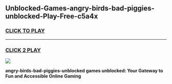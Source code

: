 
## Unblocked-Games-angry-birds-bad-piggies-unblocked-Play-Free-c5a4x
<h3>
<a href="https://premium76.site?title=angry-birds-bad-piggies-unblocked&ref=18A1">CLICK TO PLAY</a></h3>
<hr>

<h3>
<a href="https://premium76.site?title=angry-birds-bad-piggies-unblocked&ref=18A1">CLICK 2 PLAY</a>
  
</h3>

<a href="https://premium76.site?title=angry-birds-bad-piggies-unblocked&ref=18A1"><img src="https://clearcache.store/games.png"></a>


**angry-birds-bad-piggies-unblocked games unblocked: Your Gateway to Fun and Accessible Online Gaming**

